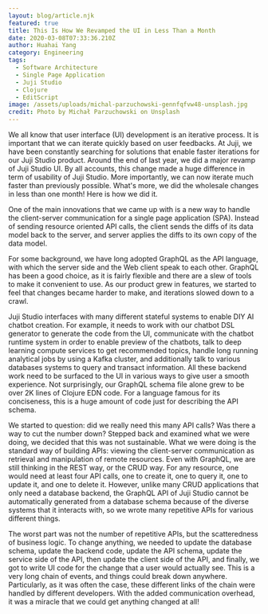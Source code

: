 ```yaml
---
layout: blog/article.njk
featured: true
title: This Is How We Revamped the UI in Less Than a Month
date: 2020-03-08T07:33:36.210Z
author: Huahai Yang
category: Engineering
tags:
  - Software Architecture
  - Single Page Application
  - Juji Studio
  - Clojure
  - EditScript
image: /assets/uploads/michal-parzuchowski-gennfqfvw48-unsplash.jpg
credit: Photo by Michał Parzuchowski on Unsplash
---
```

We all know that user interface (UI) development is an iterative process. It is important that we can iterate quickly based on user feedbacks. At Juji, we have been constantly searching for solutions that enable faster iterations for our Juji Studio product. Around the end of last year, we did a major revamp of Juji Studio UI. By all accounts, this change made a huge difference in term of usability of Juji Studio. More importantly, we can now iterate much faster than previously possible. What's more, we did the wholesale changes in less than one month! Here is how we did it.

One of the main innovations that we came up with is a new way to handle the client-server communication for a single page application (SPA). Instead of sending resource oriented API calls, the client sends the diffs of its data model back to the server, and server applies the diffs to its own copy of the data model. 

For some background, we have long adopted GraphQL as the API language, with which the server side and the Web client speak to each other. GraphQL has been a good choice, as it is fairly flexible and there are a slew of tools to make it convenient to use. As our product grew in features, we started to feel that changes became harder to make, and iterations slowed down to a crawl. 

Juji Studio interfaces with many different stateful systems to enable DIY AI chatbot creation. For example, it needs to work with our chatbot DSL generator to generate the code from the UI, communicate with the chatbot runtime system in order to enable preview of the chatbots, talk to deep learning compute services to get recommended topics, handle long running analytical jobs by using a Kafka cluster, and additionally talk to various databases systems to query and transact information. All these backend work need to be surfaced to the UI in various ways to give user a smooth experience. Not surprisingly, our GraphQL schema file alone grew to be over 2K lines of Clojure EDN code. For a language famous for its conciseness, this is a huge amount of code just for describing the API schema.

We started to question: did we really need this many API calls? Was there a way to cut the number down? Stepped back and examined what we were doing, we decided that this was not sustainable. What we were doing is the standard way of building APIs: viewing the client-server communication as retrieval and manipulation of remote resources. Even with GraphQL, we are still thinking in the REST way, or the CRUD way.  For any resource, one would need at least four API calls,  one to create it, one to query it, one to update it, and one to delete it. However, unlike many CRUD applications that only need a database backend, the GraphQL API of Juji Studio cannot be automatically generated from a database schema because of the diverse systems that it interacts with, so we wrote many repetitive APIs for various different things.  

The worst part was not the number of repetitive APIs, but the scatteredness of business logic. To change anything, we needed to update the database schema, update the backend code, update the API schema, update the service side of the API, then update the client side of the API, and finally, we got to write UI code for the change that a user would actually see. This is a very long chain of events, and things could break down anywhere. Particularly, as it was often the case, these different links of the chain were handled by different developers. With the added communication overhead, it was a miracle that we could get anything changed at all!